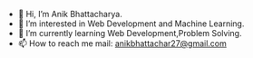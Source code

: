 - 👋 Hi, I’m Anik Bhattacharya.
- 👀 I’m interested in Web Development and Machine Learning.
- 🌱 I’m currently learning Web Development,Problem Solving.
- 📫 How to reach me mail: anikbhattachar27@gmail.com

<!---
Anik-30/Anik-30 is a ✨ special ✨ repository because its `README.md` (this file) appears on your GitHub profile.
You can click the Preview link to take a look at your changes.
--->
